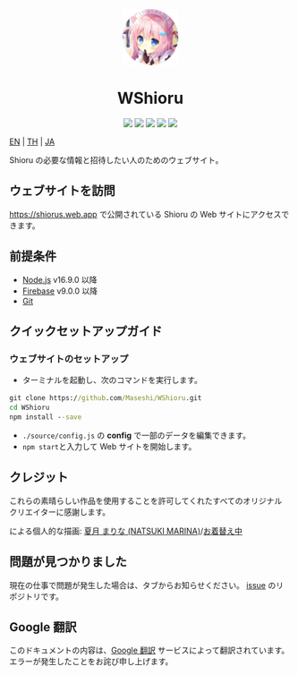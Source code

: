 <div align="center">
    <img src="https://raw.githubusercontent.com/Maseshi/WShioru/main/public/static/media/favicon-96x96.png" width="100">
    <h1>
        <strong>WShioru</strong>
    </h1>
    <img src="https://img.shields.io/badge/react.js-v18-61DBFB?logo=react&logoColor=white&style=for-the-badge">
    <img src="https://img.shields.io/github/stars/Maseshi/WShioru.svg?logo=github&style=for-the-badge">
    <img src="https://img.shields.io/github/license/Maseshi/WShioru.svg?logo=github&style=for-the-badge">
    <img src="https://img.shields.io/github/last-commit/Maseshi/WShioru?style=for-the-badge">
    <img src="https://img.shields.io/website-up-down-green-red/https/shiorus.web.app.svg?logo=webpack&logoColor=white&style=for-the-badge">
</div>

[EN](https://github.com/Maseshi/WShioru/blob/main/docs/README.en.md) | [TH](https://github.com/Maseshi/WShioru/blob/main/docs/README.th.md) | [JA](https://github.com/Maseshi/WShioru/blob/main/docs/README.ja.md)

Shioru の必要な情報と招待したい人のためのウェブサイト。

## ウェブサイトを訪問

https://shiorus.web.app で公開されている Shioru の Web サイトにアクセスできます。

## 前提条件

- [Node.js](https://nodejs.org/) v16.9.0 以降
- [Firebase](https://firebase.google.com/) v9.0.0 以降
- [Git](https://git-scm.com/downloads)

## クイックセットアップガイド

### ウェブサイトのセットアップ

- ターミナルを起動し、次のコマンドを実行します。

```bat
git clone https://github.com/Maseshi/WShioru.git
cd WShioru
npm install --save
```

- `./source/config.js` の **config** で一部のデータを編集できます。
- `npm start`と入力して Web サイトを開始します。

## クレジット

これらの素晴らしい作品を使用することを許可してくれたすべてのオリジナル クリエイターに感謝します。

による個人的な描画: [夏月 まりな (NATSUKI MARINA)](https://www.pixiv.net/en/users/482462)/[お着替え中](https://www.pixiv.net/en/artworks/76075098)

## 問題が見つかりました

現在の仕事で問題が発生した場合は、タブからお知らせください。 [issue](https://github.com/Maseshi/WShioru/issues) のリポジトリです。

## Google 翻訳

このドキュメントの内容は、[Google 翻訳](https://translate.google.com/) サービスによって翻訳されています。 エラーが発生したことをお詫び申し上げます。
